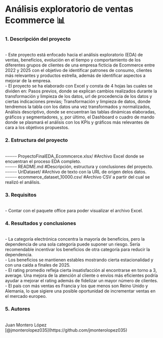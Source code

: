 <h1>Análisis exploratorio de ventas Ecommerce 📊 </h1>
<h3> <bold> 1. Descripción del proyecto </bold> </h3> <br>
- Este proyecto está enfocado hacia el análisis exploratorio (EDA) de ventas, beneficios, evolución en el tiempo y comportamiento de los diferentes grupos de clientes de una empresa ficticia de Ecommerce entre 2022 y 2025 con el objetivo de identificar patrones de consumo, clientes más relevantes y productos estrella, además de identificar aspectos a mejorar de la empresa. <br>
- El proyecto se ha elaborado con Excel y consta de 4 hojas las cuales se dividen en: Pasos previos, donde se explican cambios realizados durante la transformación y limpieza de los datos, url de procedencia de los datos y ciertas indicaciones previas; Transformación y limpieza de datos, donde tendremos la tabla con los datos una vez transformados y normalizados, Análisis descriptivo, donde se encuentran las tablas dinámicas elaboradas, gráficos y segmentadores, y, por último, el Dashboard o cuadro de mando donde se plasmará el análisis con los KPIs y gráficos más relevantes de cara a los objetivos propuestos. <br>
<h3> <bold> 2. Estructura del proyecto</bold> </h3> <br>
------ ProyectoFinalEDA_Ecommcerce.xlsx/      #Archivo Excel donde se encuentran el proceso EDA completo. <br>
------ README.md                              #Descripción, estructura y conclusiones del proyecto. <br> 
------ UrlDataset/                            #Archivo de texto con la URL de origen delos datos. <br>
------ ecommerce_dataset_10000.csv/           #Archivo CSV a partir del cual se realizó el análisis. <br>
<h3> <bold> 3. Requisitos </bold> </h3> <br>
- Contar con el paquete office para poder visualizar el archivo Excel. <br>
<h3> <bold> 4. Resultados y conclusiones </bold> </h3> <br>
- La categoría electrónica concentra la mayoría de beneficios, pero  la dependencia de una sola categoría puede suponer un riesgo. Sería recomendable incentivar los beneficios de otra categoría para reducir la dependencia. <br>
- Los beneficios se mantienen estables mostrando cierta estacionalidad y con una caída a finales de 2025. <br>
- El rating promedio refleja cierta insatisfacción al encontrarse en torno a 3, average. Una mejora de la atención al cliente o envíos más eficientes podría ayudar a mejorar el rating además de fidelizar un mayor número de clientes. <br>
- El país con más ventas es Francia y los que menos son Reino Unido y Alemania, lo que sigiere una posible oportunidad de incrementar ventas en el mercado europeo. <br>
<h3> <bold> 5. Autores </bold> </h3> <br>
Juan Montero López <br>
[@jmonterolopez035](https://github.com/jmonterolopez035)




